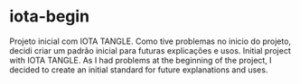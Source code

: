 # iota-begin
Projeto inicial com IOTA TANGLE. Como tive problemas no inicio do projeto, decidi criar um padrão inicial para futuras explicações e usos.
Initial project with IOTA TANGLE. As I had problems at the beginning of the project, I decided to create an initial standard for future explanations and uses.
